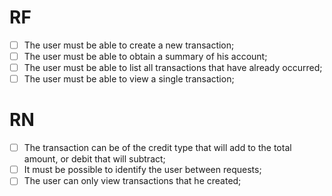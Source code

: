 # RF

- [ ] The user must be able to create a new transaction;
- [ ] The user must be able to obtain a summary of his account;
- [ ] The user must be able to list all transactions that have already occurred;
- [ ] The user must be able to view a single transaction;

# RN

- [ ] The transaction can be of the credit type that will add to the total amount, or debit that will subtract;
- [ ] It must be possible to identify the user between requests;
- [ ] The user can only view transactions that he created;
